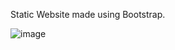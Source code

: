 Static Website made using Bootstrap.

![image](https://user-images.githubusercontent.com/68809278/197569123-db20c3b9-73e6-4c21-ad98-d819404265ad.png)
